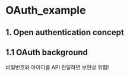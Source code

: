 # OAuth_example

## 1. Open authentication concept
## 1.1 OAuth background
비밀번호와 아이디를 API 전달하면 보안상 위험!

